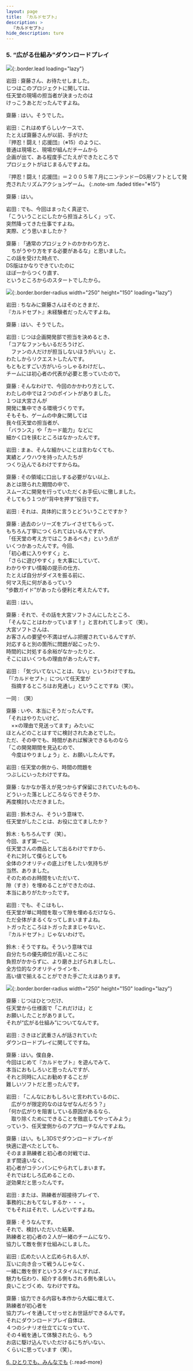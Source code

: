 ```yaml
---
layout: page
title: 『カルドセプト』
description: >
  『カルドセプト』
hide_description: ture
---
```


### 5. “広がる仕組み”ダウンロードプレイ

![](/interviews/jp/3ds/acbj/vol1/img/mainvisual5.jpg){:.border.lead loading="lazy"}

岩田
: 齋藤さん、お待たせしました。<br>じつはこのプロジェクトに関しては、<br>任天堂の現場の担当者が決まったのは<br>けっこうあとだったんですよね。

齋藤
: はい。そうでした。

岩田
: これはめずらしいケースで、<br>たとえば齋藤さんが以前、手がけた<br>『押忍！闘え！応援団』（※15）のように、<br>普通は現場と、現場が組んだチームから<br>企画が出て、ある程度手ごたえができたところで<br>プロジェクトがはじまるんですよね。


『押忍！闘え！応援団』＝２００５年７月にニンテンドーDS用ソフトとして発売されたリズムアクションゲーム。
{:.note-sm .faded title="※15"}

齋藤
: はい。

岩田
: でも、今回はまったく真逆で、<br>「こういうことにしたから担当よろしく」って、<br>突然降ってきた仕事ですよね。<br>実際、どう思いましたか？

齋藤
: 「通常のプロジェクトのかかわり方と、<br>　ちがうやり方をする必要があるな」と思いました。<br>この話を受けた時点で、<br>DS版はかなりできていたのに<br>ほぼ一からつくり直す、<br>というところからのスタートでしたから。

![](/interviews/jp/3ds/acbj/vol1/img/photo13.jpg){:.border.border-radius width="250" height="150"  loading="lazy"}

岩田
: ちなみに齋藤さんはそのときまだ、<br>『カルドセプト』未経験者だったんですよね。

齋藤
: はい、そうでした。

岩田
: じつは企画開発部で担当を決めるとき、<br>「コアなファンもいるだろうけど、<br>　ファンの人だけが担当しないほうがいい」と、<br>わたしからリクエストしたんです。<br>もともとすごい方がいらっしゃるわけだし、<br>チームには初心者の代表が必要と思っていたので。

齋藤
: そんなわけで、今回のかかわり方として、<br>わたしの中では２つのポイントがありました。<br>１つは大宮さんが<br>開発に集中できる環境づくりです。<br>そもそも、ゲームの中身に関しては<br>我々任天堂の担当者が、<br>「バランス」や「カード能力」などに<br>細かく口を挟むところはなかったんです。

岩田
: まぁ、そんな細かいことは言わなくても、<br>実績とノウハウを持った人たちが<br>つくり込んでるわけですからね。

齋藤
: その領域に口出しする必要がない以上、<br>あとは限られた期間の中で、<br>スムーズに開発を行っていただくお手伝いに徹しました。<br>そしてもう１つが“背中を押す”役目です。

岩田
: それは、具体的に言うとどういうことですか？

齋藤
: 過去のシリーズをプレイさせてもらって、<br>もちろん丁寧につくられてはいるんですが、<br>「任天堂の考え方ではこうあるべき」という点が<br>いくつかあったんです。今回、<br>「初心者に入りやすく」と、<br>「さらに遊びやすく」を大事にしていて、<br>わかりやすい情報の提示の仕方、<br>たとえば自分がダイスを振る前に、<br>何マス先に何があるっていう<br>“歩数ガイド”があったら便利と考えたんです。

岩田
: はい。

齋藤
: それで、その話を大宮ソフトさんにしたところ、<br>「そんなことはわかっています！」と言われてしまって（笑）。<br>大宮ソフトさんは、<br>お客さんの要望や不満はぜんぶ把握されているんですが、<br>対応すると別の箇所に問題が起こったり、<br>時間的に対処する余裕がなかったりと、<br>そこにはいくつもの理由があったんです。

岩田
: 「気づいてないことは、ない」というわけですね。<br>「『カルドセプト』について任天堂が<br>　指摘するところはお見通し」ということですね（笑）。

一同
: （笑）

齋藤
: いや、本当にそうだったんです。<br>「それはやりたいけど、<br>　××の理由で見送ってます」みたいに<br>ほとんどのことはすでに検討されたあとでした。<br>ただ、その中でも、時間があれば解決できるものなら<br>「この開発期間を見込むので、<br>　今度はやりましょう」と、お願いしたんです。

岩田
: 任天堂の側から、時間の問題を<br>つぶしにいったわけですね。

齋藤
: なかなか答えが見つからず保留にされていたものも、<br>どういった落としどころならできそうか、<br>再度検討いただきました。

岩田
: 鈴木さん、そういう意味で、<br>任天堂がしたことは、お役に立てましたか？

鈴木
: もちろんです（笑）。<br>今回、まず第一に、<br>任天堂さんの商品として出るわけですから、<br>それに対して僕らとしても<br>全体のクオリティの底上げをしたい気持ちが<br>当然、ありました。<br>そのためのお時間をいただいて、<br>隙（すき）を埋めることができたのは、<br>本当にありがたかったです。

岩田
: でも、そこはもし、<br>任天堂が単に時間を取って隙を埋めるだけなら、<br>ただ全体がまるくなってしまいますよね。<br>トガったところはトガったままじゃないと、<br>『カルドセプト』じゃないわけで。

鈴木
: そうですね。そういう意味では<br>自分たちの優先順位が高いところに<br>負担がかからずに、より磨き上げられましたし、<br>全方位的なクオリティラインを、<br>高い値で揃えることができた手ごたえはあります。

![](/interviews/jp/3ds/acbj/vol1/img/photo14.jpg){:.border.border-radius width="250" height="150"  loading="lazy"}

齋藤
: じつはひとつだけ、<br>任天堂から仕様面で「これだけは」と<br>お願いしたことがありまして。<br>それが“広がる仕組み”についてなんです。

岩田
: さきほど武重さんが話されていた<br>ダウンロードプレイに関してですね。

齋藤
: はい。僕自身、<br>今回はじめて『カルドセプト』を遊んでみて、<br>本当におもしろいと思ったんですが、<br>それと同時に人にお勧めすることが<br>難しいソフトだと思ったんです。

岩田
: 「こんなにおもしろいと言われているのに、<br>　広がりが限定的なのはなぜなんだろう？」<br>「何か広がりを阻害している原因があるなら、<br>　取り除くためにできることを徹底してやってみよう」<br>っていう、任天堂側からのアプローチなんですよね。

齋藤
: はい。もし3DSでダウンロードプレイが<br>快適に遊べたとしても、<br>そのまま熟練者と初心者の対戦では、<br>まず間違いなく、<br>初心者がコテンパンにやられてしまいます。<br>それではむしろ広めることの、<br>逆効果だと思ったんです。

岩田
: または、熟練者が超接待プレイで、<br>事務的におもてなしするか・・・。<br>でもそれはそれで、しんどいですよね。

齋藤
: そうなんです。<br>それで、検討いただいた結果、<br>熟練者と初心者の２人が一緒のチームになり、<br>協力して敵を倒す仕組みにしました。

岩田
: 広めたい人と広められる人が、<br>互いに向き合って戦うんじゃなく、<br>一緒に敵を倒すというスタイルにすれば、<br>魅力も伝わり、紹介する側もされる側も楽しい。<br>良いことづくめ、なわけですね。

齋藤
: 協力できる内容も本作から大幅に増えて、<br>熟練者が初心者を<br>協力プレイを通してせっせとお世話ができるんです。<br>それにダウンロードプレイ自体は、<br>４つのシナリオ仕立てになっていて、<br>その４戦を通して体験されたら、もう<br>お店に駆け込んでいただけるにちがいない、<br>くらいに思っています（笑）。



[6. ひとりでも、みんなでも](6.md)
{:.read-more}
